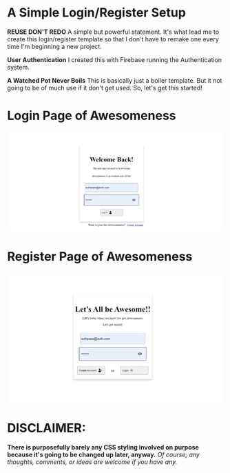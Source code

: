 # A Simple Login/Register Setup

**REUSE DON'T REDO**
A simple but powerful statement. It's what lead me to create this login/register template so that I don't have to remake one every time I'm beginning a new project.

**User Authentication**
I created this with Firebase running the Authentication system. 

**A Watched Pot Never Boils**
This is basically just a boiler template. But it not going to be of much use if it don't get used. So, let's get this started!

# Login Page of Awesomeness
![Alt text](./public/login.png)

# Register Page of Awesomeness
![Alt text](./public/register.png)

# DISCLAIMER: 
**There is purposefully barely any CSS styling involved on purpose because it's going to be changed up later, anyway.**
*Of course; any thoughts, comments, or ideas are welcome if you have any.*
